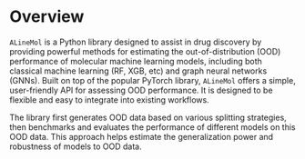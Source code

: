 # Overview

`ALineMol` is a Python library designed to assist in drug discovery by providing powerful methods for estimating the out-of-distribution (OOD) performance of molecular machine learning models, including both classical machine learning (RF, XGB, etc) and graph neural networks (GNNs). Built on top of the popular PyTorch library, `ALineMol` offers a simple, user-friendly API for assessing OOD performance. It is designed to be flexible and easy to integrate into existing workflows.

The library first generates OOD data based on various splitting strategies, then benchmarks and evaluates the performance of different models on this OOD data. This approach helps estimate the generalization power and robustness of models to OOD data.
